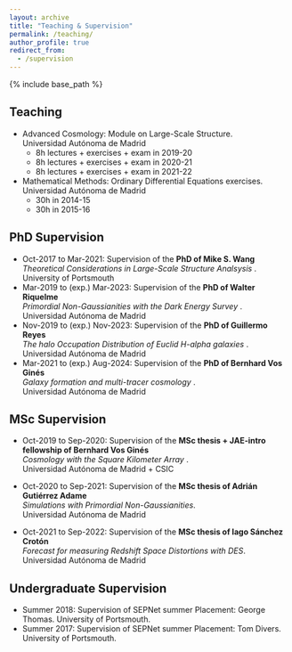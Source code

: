 ```yaml
---
layout: archive
title: "Teaching & Supervision"
permalink: /teaching/
author_profile: true
redirect_from:
  - /supervision
---
```


{% include base_path %}
<br>

Teaching
----

* Advanced Cosmology: Module on Large-Scale Structure. <br> Universidad Autónoma de Madrid
  * 8h lectures + exercises + exam  in 2019-20
  * 8h lectures + exercises + exam  in 2020-21
  * 8h lectures + exercises + exam  in 2021-22
* Mathematical Methods: Ordinary Differential Equations exercises. <br> Universidad Autónoma de Madrid
  * 30h in 2014-15
  * 30h in 2015-16

PhD Supervision
-----
*  Oct-2017 to Mar-2021: Supervision of the **PhD of Mike S. Wang** <br>
<i> Theoretical Considerations in Large-Scale Structure Analsysis </i>. <br>
University of Portsmouth
* Mar-2019 to (exp.) Mar-2023: Supervision of the **PhD of Walter Riquelme** <br>
<i> Primordial Non-Gaussianities with the Dark Energy Survey </i>. <br>
Universidad Autónoma de Madrid
* Nov-2019 to (exp.) Nov-2023: Supervision of the **PhD of Guillermo Reyes** <br>
<i> The halo Occupation Distribution of Euclid H-alpha galaxies </i>. <br>
Universidad Autónoma de Madrid
* Mar-2021 to (exp.) Aug-2024: Supervision of the **PhD of Bernhard Vos Ginés** <br>
<i> Galaxy formation and multi-tracer cosmology </i>. <br>
Universidad Autónoma de Madrid

MSc Supervision
-----
* Oct-2019 to Sep-2020: Supervision of the **MSc thesis + JAE-intro fellowship of Bernhard Vos Ginés** <br>
<i> Cosmology with the Square Kilometer Array </i>. <br>
Universidad Autónoma de Madrid + CSIC

* Oct-2020 to Sep-2021: Supervision of the **MSc thesis of Adrián Gutiérrez Adame** <br>
<i> Simulations with Primordial Non-Gaussianities</i>. <br>
Universidad Autónoma de Madrid

* Oct-2021 to Sep-2022: Supervision of the **MSc thesis of Iago Sánchez Crotón** <br>
<i> Forecast for measuring Redshift Space Distortions with DES</i>. <br>
Universidad Autónoma de Madrid

Undergraduate Supervision
-----

* Summer 2018: Supervision of SEPNet summer Placement: George Thomas. University of Portsmouth. 
* Summer 2017: Supervision of SEPNet summer Placement: Tom Divers. University of Portsmouth. 


